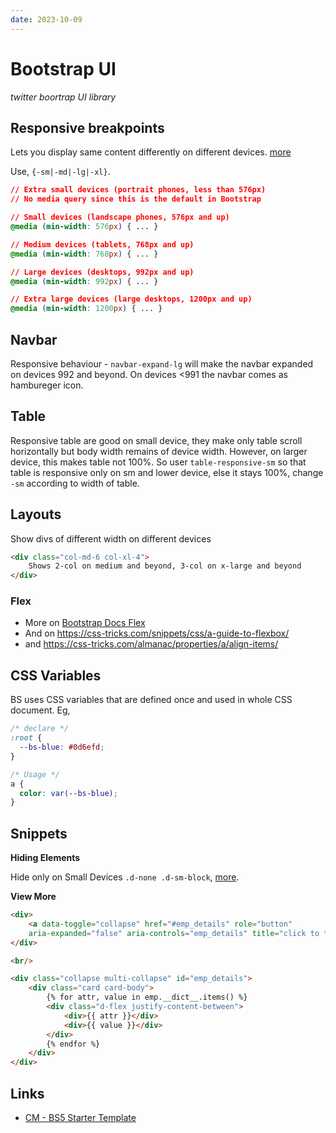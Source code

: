 ```yaml
---
date: 2023-10-09
---
```


# Bootstrap UI

_twitter boortrap UI library_

## Responsive breakpoints


Lets you display same content differently on different devices. [more](https://getbootstrap.com/docs/4.0/layout/overview/)

Use, `{-sm|-md|-lg|-xl}`.

```css
// Extra small devices (portrait phones, less than 576px)
// No media query since this is the default in Bootstrap

// Small devices (landscape phones, 576px and up)
@media (min-width: 576px) { ... }

// Medium devices (tablets, 768px and up)
@media (min-width: 768px) { ... }

// Large devices (desktops, 992px and up)
@media (min-width: 992px) { ... }

// Extra large devices (large desktops, 1200px and up)
@media (min-width: 1200px) { ... }
```

## Navbar

Responsive behaviour - `navbar-expand-lg` will make the navbar expanded on devices 992 and beyond. On devices <991 the navbar comes as hambureger icon. 

## Table

Responsive table are good on small device, they make only table scroll horizontally but body width remains of device width. However, on larger device, this makes table not 100%. So user `table-responsive-sm` so that table is responsive only on sm and lower device, else it stays 100%, change `-sm` according to width of table.

## Layouts

Show divs of different width on different devices

```html
<div class="col-md-6 col-xl-4">
    Shows 2-col on medium and beyond, 3-col on x-large and beyond
</div>
```

### Flex

- More on [Bootstrap Docs Flex](https://getbootstrap.com/docs/5.2/utilities/flex/)
- And on <https://css-tricks.com/snippets/css/a-guide-to-flexbox/>
- and <https://css-tricks.com/almanac/properties/a/align-items/>

## CSS Variables

BS uses CSS variables that are defined once and used in whole CSS document. Eg,

```css
/* declare */
:root {
  --bs-blue: #0d6efd;
}

/* Usage */
a {
  color: var(--bs-blue);
}
  ```



## Snippets

**Hiding Elements**

Hide only on Small Devices `.d-none .d-sm-block`, [more](https://getbootstrap.com/docs/4.0/utilities/display/#hiding-elements).

**View More**

```html
<div>
    <a data-toggle="collapse" href="#emp_details" role="button" 
    aria-expanded="false" aria-controls="emp_details" title="click to toggle">Extra Details ></a>
</div>

<br/>

<div class="collapse multi-collapse" id="emp_details">
    <div class="card card-body">
        {% for attr, value in emp.__dict__.items() %}
        <div class="d-flex justify-content-between">
            <div>{{ attr }}</div>
            <div>{{ value }}</div>
        </div>
        {% endfor %}
    </div>
</div>
```

## Links

- [CM - BS5 Starter Template](https://github.com/CodeoMascot/frontends/blob/main/bs5-1.html)
